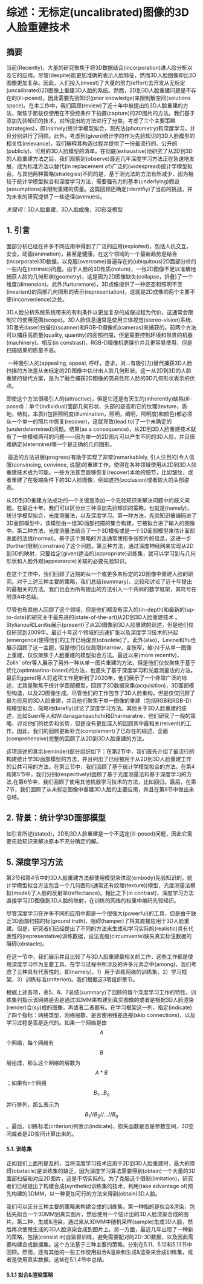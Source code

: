 # 综述：无标定(uncalibrated)图像的3D人脸重建技术

## 摘要

当前(Recently)，大量的研究聚焦于将3D数据结合(incorporation)进人脸分析以及它的应用。尽管(despite)能更加准确的表示人脸特征，然而3D人脸图像却比2D图像更加复杂。因此，人们投入(invest)了大量的努力(effort)去开发从无标定(uncalibrated)2D图像上重建3D人脸的系统。然而，2D到3D人脸重建问题是不存在的(ill-posed)，因此需要先验知识(prior knowledge)来限制解空间(solutions space)。在本工作中，我们回顾(review)了近十年中被提出的3D人脸重建的方法，聚焦于那些仅使用在不受控条件下拍摄(capture)的2D图片的方法。我们基于添加先验知识的技术，对所提出的方法进行了分类，考虑了三个主要策略(strategies)，即(namely)统计学模型拟合，测光法(photometry)和深度学习，并且分别进行了回顾。此外，考虑到(given)统计学的作为先验知识的3D人脸模型的相关性(relevance)，我们解释其构造过程并提供了一份最流行的、公开的(publicly)、可用的3D人脸模型的清单。在彻底(exhaustive)地研究了从2D到3D的人脸重建方法之后，我们观察到(observe)最近几年深度学习方法正在急速地发展，成为标准方法以替代(in replacement of)广泛的(widespread)统计学模型拟合。与其他两种策略(strategies)不同的是，基于测光法的方法有所减少，因为相较于统计学模型拟合和深度学习方法，需要强有力的基本(underlying)假设(assumptions)来限制重建的质量。这篇回顾还确定(identifiy)了当前的挑战，并为未来的研究提供了一些途径(avenues)。

*关键词*：3D人脸重建，3D人脸成像，3D形变模型



## 1. 引言

​	面部分析已经在许多不同应用中得到了广泛的应用(exploited)，包括人机交互，安全，动画(animation)，甚至是健康。在这个领域的一个最新趋势是结合(incorporate)3D数据，以克服(overcome)普遍存在的(ubiquitous)2D面部分析的一些内在(intrinsic)问题。由于人脸的3D性质(nature)，一张2D图像不足以准确地捕获人脸的几何形状(geometry)，这是因为2D图像缺失(collapse，折叠)了一个维度(dimension)。此外(furturemore)，3D成像提供了一种姿态和照明不变(invariant)的面部几何图形的表示(representation)，这就是2D成像的两个主要不便(inconvenience)之处。

​	3D人脸分析系统系统带来的有利条件以更加复杂的成像过程为代价，这通常会限制它的使用范围(scope)。3D人脸信息通常是使用立体视觉(stereo-vision)系统、3D激光(laser)扫描仪(scanner)和RGB-D摄像机(cameras)来捕获的。前两个方法可以捕获高质量(quality, quantity)的面部扫描，但是需要控制环境和昂贵的机器(machinery)。相反(in constrast)，RGB-D摄像机更廉价并且更容易使用，但是扫描结果的质量不高。

​	一种吸引人的(appealing, appeal, 呼吁，恳求，对...有吸引力)替代捕获3D人脸扫描的方法是从未标定的2D图像中估计出人脸几何形状。这一从2D到3D的人脸重建的替代方案，是为了融合捕获2D图像的简易性和人脸的3D几何形状表示的优点。

​	即使这个方法很吸引人的(attractive)，但是它还是有天生的(inherently)缺陷(ill-posed)：单个(individual)面部几何形状、头部的姿态和它的纹理(texture，质地，结构，本质)(包括照明度(illumination，照明，阐明，照明度)和颜色)都必须从一个单一的照片中恢复(recover)，这就导致(lead to)了一个未确定的(underdetermined)问题。结果(as a consequence)，从2D到3D人脸重建技术就有了一些模棱两可的问题——因为单一的2D图片可以产生不同的3D人脸，并且很难确定(determine)哪一个是正确的几何图形。

​	最近的方法进展(progress)有助于实现了非常(remarkablely, 引人注目的)令人信服(convincing, convince, 说服)的重建工作，使得在各种领域使用从2D到3D人脸重建技术成为可能。一些方法甚至能够恢复(recover)本地的细节，比如皱纹，或者重建了在极端条件下的3D人脸图像，例如遮挡(occlusion)或者较大的头部姿态。

​	从2D到3D重建方法成功的一个关键是添加一个先验知识来解决问题中的歧义问题。在最近十年，我们可以区分出三种添加先验知识的策略，也就是(namely)，统计学模型拟合，光度测量法，以及深度学习。第一种方法，先验知识被编码进了3D面部模型中，该模型由一组3D面部扫描的集合构建，它被拟合进了输入的图像中。第二种方法，光度测量法结合了一个3D模板或是一个3D面部模型来估计面部表面的法线(normal)。基于这个策略的方法通常使用多张照片的信息，这进一步(further)限制(constrain)了这个问题。第三种方法，通过深度神经网来实现从2D到3D的映射，只要给定(given)适当的(appropriate)训练集，就可以学习到与几何形状和人脸外观(appearance)关联的必要先验知识。

​	在这个工作中，我们回顾了近期的从一个或更多未标定的2D图像中重建人脸的研究。对于上述三种主要的策略，我们总结(summary)、比较和讨论了近十年提出的最相关的方法。我们也会为所有提出的方法引入一个共同的数学框架，其符号在附录A中总结。

​	尽管也有其他人回顾了这个领域，但是他们都没有深入的(in-depth)和最新的(up-to-date)的研究关于最先进的(state-of-the-art)从2D到3D人脸重建技术 。Stylianou和Lanitis展示(present)了从2D图像到3D人脸重建的综述，但是他们仅仅研究到2009年。最近十年这个领域的迅速扩张以及深度学习技术的兴起(emergence)使得他们的工作已经废弃(obsolete)了。此外(also)，Levine和Yu也展示回顾了这一主题，但是他们仅仅局限(narrow，变狭窄，缩小)于从单一图像上重建，仅仅聚焦于人脸重建的模型拟合方法。最近以来(more recently)，Zollh¨ofer等人展示了另外一种从单一图片重建的方法，但是他们仅仅聚焦于基于优化(optimisatino-based)的方法，也遗失了基于深度学习和光度测量法的方法。最后Eggeret等人将这项工作更新到了2020年，他们展示了一个非常广泛的综述，尤其是聚焦于统计学面部模型，回顾了3D数据采集(acquisition)，3D面部模型构造，以及2D图像生成。尽管他们的工作包含了3D人脸重构，但是仅仅回顾了最为应用的3D人脸重建，并且他们聚焦于单一图像的重建（包括RGB和RGB-D）和模型拟合，简略地(briefly)讨论了深度学习方法。其他关于3D人脸重建的综述，比如Suen等人和Widanagamaachchi和Dharmaratne，他们研究了一般的策略，讨论他们的优势和劣势，但是没有更加深入的回顾其中最相关(relvent)的工作。因此，我们的回顾更新补充(complement)了已存在的综述，全面(comprehensive)完整的回顾了从2D到3D人脸重建的方法。

​	这项综述的其余(reminder)部分组织如下：在第2节中，我们首先介绍了最流行的构建统计学3D面部模型的方法，并且列出了已经被用于从2D到3D人脸重建工作的公共可用的方法。在第三节中，我们回顾了基于统计学模型拟合的方法。在第4和第5节中，我们分别(respectively)回顾了基于光度测量法和基于深度学习的方法.在第6节中，我们回顾了使用其他机器学习技术的方法，比如回归。最后，在第7节，我们回顾了从未标定图像中重建3D人脸的主要应用，并且在第8节中做出来总结。

## 2. 背景：统计学3D面部模型

​	如引言所述(stated)，2D到3D人脸重建是一个不适定(ill-posed)问题，因此它需要先验知识来解决原本不充分确定的解。

## 5. 深度学习方法

​	第3节和第4节中的3D人脸重建方法都使用模型来体现(embody)先验知识的。统计学模型拟合方法包含一个几何图形(通常还有纹理(texture))模型，光度测量法模拟(model)了人脸的反射率(reflectance)。相比之下(in contrast)，深度学习方法直接学习2D图像到3D人脸的映射，在训练的网络的权重中编码先验知识。

​	尽管深度学习在许多不同的应用中都是一个很强大(powerful)的工具，但是由于缺乏3D面部扫描的标(ground truth)，阻碍(hamper)了将其直接应用于3D人脸重建。但是，研究者们已经提出了不同的方法来生成和学习实际的(realistic)具有代表性的(representative)训练数据，设法克服(circumvente)缺失真实标注数据的阻碍(obstacle)。

​	在这一节中，我们展示并且比较了与3D人脸重建最相关的工作，这些工作都是使用深度学习作为主要工具。在学习过程中所涉及的许多元素之中(among)，我们考虑了三种具有代表性的，即(namely)，1）用于训练网络的训练集，2）学习框架，3）训练标准(criterion)。我们根据这3项组织章节。

​	根据上述各项，表5、6、7总结(summary)了回顾的每个深度学习工作的特性。训练集列指示该网络是否是通过3DMM来构建到真实图像的或者是根据3D人脸渲染(render)合(sy)成的图像，再或者二者都有。在学习框架这一列，指定(indicate)了四个指标：网络类型，网络层数、是否使用残差连接(skip connections)，以及学习过程是否是迭代的。如果一个网络是由$$A$$个网络，每个网络有$$B$$层组成，那么这个网络的层数为$$A*B$$；如果有n个网络$$B_1...B_n$$并行排列，那么表示为$$B_1//B_2//...//B_n$$。最后，训练标准(criterion)列表示(indicate)，损失函数是否是参数空间，3D空间或者是2D空间计算出来的。

#### 5.1. 训练集

​	正如我们上面所提及的，当将深度学习技术应用于2D到3D人脸重建时，最大的障碍(obstacle)是训练集的缺乏，因为深度学习算法需要得到(obtain)一个大量的3D面部扫描和对应2D图片，这是不切实际的。为了克服这个限制(limitation)，研究者们已经提出了构建合成(synthetic)训练集的技术，利用(take advantage of)预先构建的3DMM，以一种更加可行的方法来得到(obtain)3D人脸。

​	我们可以区分三种主要的策略来构建合成的训练集。第一种指的是拟合&渲染，包括先拟合一个3DMM到真实图片，然后使用一个估计出的3D人脸渲染合成的图片。第二种，生成&渲染，通过来从3DMM中随机采样(sample)生成3D人脸，然后再次使用生成的3D人脸渲染合成到图片上。另一方面，最近几年出现了一种新的策略，包括(consist in)自监督训练，避免需要配对的2D-3D数据，以及因此需要构建合成数据集。这个方法基于三种主要的策略，分别在5.11、5.12和5.13节中回顾。然而，还有其他的一些工作使用拟合&渲染和生成&渲染来合成训练集，或者是使用真实数据。这些在5.1.4节中总结。

#### 5.1.1 拟合&渲染策略

